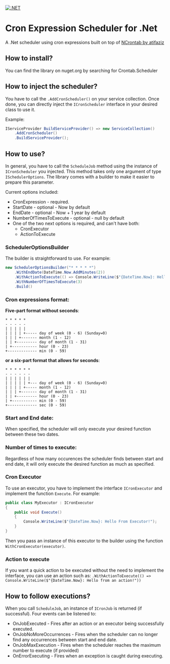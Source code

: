 [![.NET](https://github.com/tiger4589/CronScheduler/actions/workflows/dotnet.yml/badge.svg)](https://github.com/tiger4589/CronScheduler/actions/workflows/dotnet.yml)

# Cron Expression Scheduler for .Net

A .Net scheduler using cron expressions built on top of [NCrontab by atifaziz](https://github.com/atifaziz/NCrontab)

## How to install?

You can find the library on nuget.org by searching for Crontab.Scheduler

## How to inject the scheduler?

You have to call the `.AddCronScheduler()` on your service collection.
Once done, you can directly inject the `ICronScheduler` interface in your desired class to use it.

Example:

```csharp
IServiceProvider BuildServiceProvider() => new ServiceCollection()
    .AddCronScheduler()
    .BuildServiceProvider();
```

## How to use?

In general, you have to call the `ScheduleJob` method using the instance of `ICronScheduler` you injected.
This method takes only one argument of type `ISchedulerOptions`.
The library comes with a builder to make it easier to prepare this parameter.

Current options included:

- CronExpression - required.
- StartDate - optional - Now by default
- EndDate - optional - Now + 1 year by default
- NumberOfTimesToExecute - optional - null by default
- One of the two next options is required, and can't have both:
    - CronExecutor 
    - ActionToExecute

### SchedulerOptionsBuilder

The builder is straightforward to use.
For example:

```csharp
new SchedulerOptionsBuilder("* * * * *")
    .WithEndDate(DateTime.Now.AddMinutes(2)) 
    .WithActionToExecute(() => Console.WriteLine($"{DateTime.Now}: Hello from an action!"))
    .WithNumberOfTimesToExecute(3)
    .Build()
```

### Cron expressions format:

**Five-part format without seconds**:

    * * * * *
    - - - - -
    | | | | |
    | | | | +----- day of week (0 - 6) (Sunday=0)
    | | | +------- month (1 - 12)
    | | +--------- day of month (1 - 31)
    | +----------- hour (0 - 23)
    +------------- min (0 - 59)

**or a six-part format that allows for seconds**:

    * * * * * *
    - - - - - -
    | | | | | |
    | | | | | +--- day of week (0 - 6) (Sunday=0)
    | | | | +----- month (1 - 12)
    | | | +------- day of month (1 - 31)
    | | +--------- hour (0 - 23)
    | +----------- min (0 - 59)
    +------------- sec (0 - 59)

### Start and End date:

When specified, the scheduler will only execute your desired function between these two dates.

### Number of times to execute:

Regardless of how many occurences the scheduler finds between start and end date, it will only execute the desired function as much as specified.

### Cron Executor

To use an executor, you have to implement the interface `ICronExecutor` and implement the function `Execute`.
For example:

```csharp
public class MyExecutor : ICronExecutor
{
    public void Execute()
    {
        Console.WriteLine($"{DateTime.Now}: Hello From Executor!");
    }
}
```

Then you pass an instance of this executor to the builder using the function `WithCronExecutor(executor)`.

### Action to execute

If you want a quick action to be executed without the need to implement the interface, you can use an action such as: `.WithActionToExecute(() => Console.WriteLine($"{DateTime.Now}: Hello from an action!"))`

## How to follow executions?

When you call `ScheduleJob`, an instance of `ICronJob` is returned (if successful).
Four events can be listened to:

- OnJobExecuted - Fires after an action or an executor being successfully executed.
- OnJobNoMoreOccurrences - Fires when the scheduler can no longer find any occurrences between start and end date.
- OnJobMaxExecution - Fires when the scheduler reaches the maximum number to execute (if provided)
- OnErrorExecuting - Fires when an exception is caught during executing.

